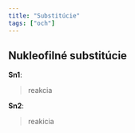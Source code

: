 ```yaml
---
title: "Substitúcie"
tags: ["och"]
---
```



## Nukleofilné substitúcie
**Sn1**:
> reakcia

**Sn2**:
> reakicia